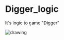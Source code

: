 # Digger_logic
It's logic to game "Digger"

![drawing](https://images.sftcdn.net/images/t_app-cover-l,f_auto/p/21152bde-9b23-11e6-93ef-00163ec9f5fa/874964132/digger-xp-screenshot.jpg)
